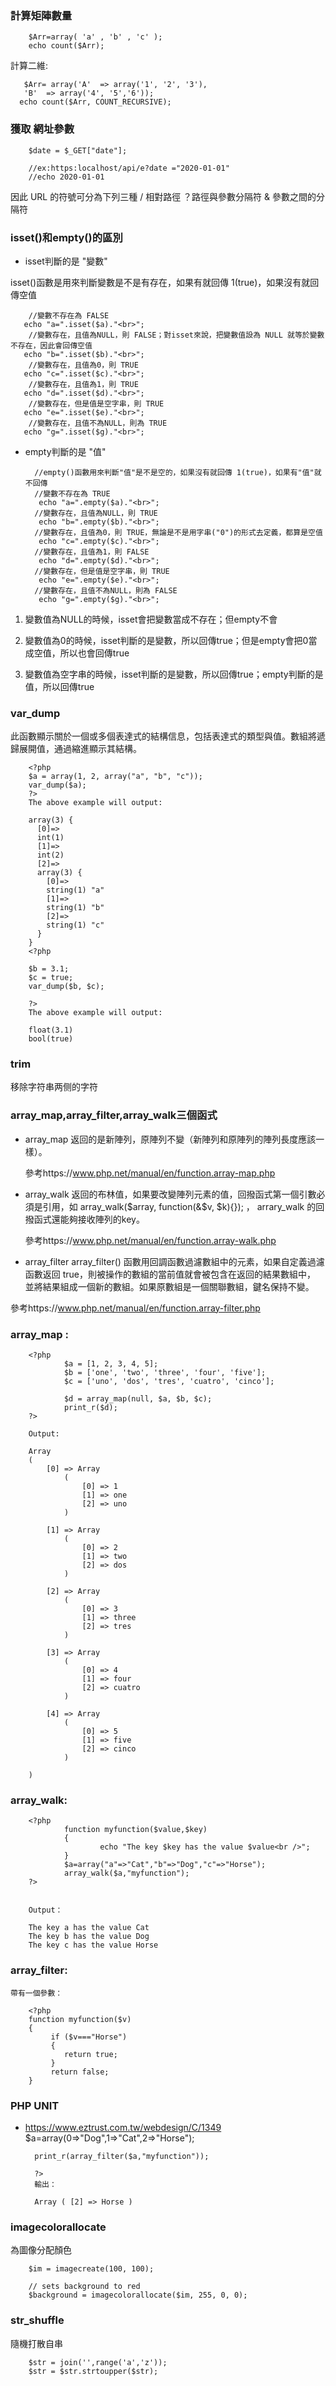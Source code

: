 ### 計算矩陣數量

        $Arr=array( 'a' , 'b' , 'c' );
        echo count($Arr);
 
計算二維: 

       $Arr= array('A'  => array('1', '2', '3'),
       'B'  => array('4', '5','6'));
      echo count($Arr, COUNT_RECURSIVE);

### 獲取 網址參數

        $date = $_GET["date"];
        
        //ex:https:localhost/api/e?date ="2020-01-01"
        //echo 2020-01-01

因此 URL 的符號可分為下列三種
/ 相對路徑
？路徑與參數分隔符
& 參數之間的分隔符

### isset()和empty()的區別       

- isset判斷的是 "變數"

 isset()函數是用來判斷變數是不是有存在，如果有就回傳 1(true)，如果沒有就回傳空值
 
        //變數不存在為 FALSE
       echo "a=".isset($a)."<br>";
        //變數存在，且值為NULL，則 FALSE；對isset來說，把變數值設為 NULL 就等於變數不存在，因此會回傳空值
       echo "b=".isset($b)."<br>"; 
        //變數存在，且值為0，則 TRUE 
       echo "c=".isset($c)."<br>"; 
        //變數存在，且值為1，則 TRUE
       echo "d=".isset($d)."<br>";
        //變數存在，但是值是空字串，則 TRUE
       echo "e=".isset($e)."<br>"; 
        //變數存在，且值不為NULL，則為 TRUE
       echo "g=".isset($g)."<br>";


- empty判斷的是 "值"

        //empty()函數用來判斷"值"是不是空的，如果沒有就回傳 1(true)，如果有"值"就不回傳
        //變數不存在為 TRUE
         echo "a=".empty($a)."<br>";
        //變數存在，且值為NULL，則 TRUE
         echo "b=".empty($b)."<br>";
        //變數存在，且值為0，則 TRUE，無論是不是用字串("0")的形式去定義，都算是空值
         echo "c=".empty($c)."<br>";
        //變數存在，且值為1，則 FALSE
         echo "d=".empty($d)."<br>";
        //變數存在，但是值是空字串，則 TRUE
         echo "e=".empty($e)."<br>";
        //變數存在，且值不為NULL，則為 FALSE
         echo "g=".empty($g)."<br>";


1. 變數值為NULL的時候，isset會把變數當成不存在；但empty不會

2. 變數值為0的時候，isset判斷的是變數，所以回傳true；但是empty會把0當成空值，所以也會回傳true

3. 變數值為空字串的時候，isset判斷的是變數，所以回傳true；empty判斷的是值，所以回傳true


### var_dump

此函數顯示關於一個或多個表達式的結構信息，包括表達式的類型與值。數組將遞歸展開值，通過縮進顯示其結構。

        <?php
        $a = array(1, 2, array("a", "b", "c"));
        var_dump($a);
        ?>
        The above example will output:

        array(3) {
          [0]=>
          int(1)
          [1]=>
          int(2)
          [2]=>
          array(3) {
            [0]=>
            string(1) "a"
            [1]=>
            string(1) "b"
            [2]=>
            string(1) "c"
          }
        }
        <?php

        $b = 3.1;
        $c = true;
        var_dump($b, $c);

        ?>
        The above example will output:

        float(3.1)
        bool(true)

### trim

移除字符串两侧的字符


### array_map,array_filter,array_walk三個函式



- array_map 返回的是新陣列，原陣列不變（新陣列和原陣列的陣列長度應該一樣）。

   參考https://www.php.net/manual/en/function.array-map.php

- array_walk 返回的布林值，如果要改變陣列元素的值，回撥函式第一個引數必須是引用，如  array_walk($array, function(&$v, $k){});  ， arrary_walk 的回撥函式還能夠接收陣列的key。

  參考https://www.php.net/manual/en/function.array-walk.php

- array_filter array_filter() 函數用回調函數過濾數組中的元素，如果自定義過濾函數返回 true，則被操作的數組的當前值就會被包含在返回的結果數組中， 並將結果組成一個新的數組。如果原數組是一個關聯數組，鍵名保持不變。


 參考https://www.php.net/manual/en/function.array-filter.php


### array_map :

        <?php
                $a = [1, 2, 3, 4, 5];
                $b = ['one', 'two', 'three', 'four', 'five'];
                $c = ['uno', 'dos', 'tres', 'cuatro', 'cinco'];

                $d = array_map(null, $a, $b, $c);
                print_r($d);
        ?>
        
        Output:
        
        Array
        (
            [0] => Array
                (
                    [0] => 1
                    [1] => one
                    [2] => uno
                )

            [1] => Array
                (
                    [0] => 2
                    [1] => two
                    [2] => dos
                )

            [2] => Array
                (
                    [0] => 3
                    [1] => three
                    [2] => tres
                )

            [3] => Array
                (
                    [0] => 4
                    [1] => four
                    [2] => cuatro
                )

            [4] => Array
                (
                    [0] => 5
                    [1] => five
                    [2] => cinco
                )

        )

### array_walk:

        <?php
                function myfunction($value,$key) 
                {
                        echo "The key $key has the value $value<br />";
                }
                $a=array("a"=>"Cat","b"=>"Dog","c"=>"Horse");
                array_walk($a,"myfunction");
        ?>
        
        
        Output：

        The key a has the value Cat
        The key b has the value Dog
        The key c has the value Horse

### array_filter:

    帶有一個參數：

        <?php
        function myfunction($v)
        {
             if ($v==="Horse")
             {
                return true;
             }
             return false;
        }

### PHP UNIT

- https://www.eztrust.com.tw/webdesign/C/1349
        $a=array(0=>"Dog",1=>"Cat",2=>"Horse");
        
        print_r(array_filter($a,"myfunction"));
        
        ?>
        輸出：

        Array ( [2] => Horse )


### imagecolorallocate

  為圖像分配顏色

        $im = imagecreate(100, 100);

        // sets background to red
        $background = imagecolorallocate($im, 255, 0, 0);

### str_shuffle
   
   隨機打散自串
   
        $str = join('',range('a','z'));
        $str = $str.strtoupper($str);
